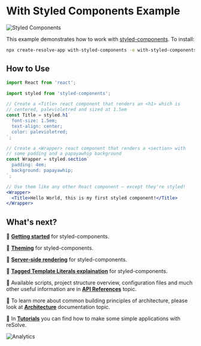 # With Styled Components Example

![Styled Components](https://camo.githubusercontent.com/640c2142e506d4b61bdd29513cb2cdbddbd4aa2f/687474703a2f2f692e696d6775722e636f6d2f77554a70636a592e6a7067)

This example demonstrates how to work with [styled-components](https://www.styled-components.com/docs). To install:

```bash
npx create-resolve-app with-styled-components -e with-styled-components
```

## How to Use

```jsx
import React from 'react';

import styled from 'styled-components';

// Create a <Title> react component that renders an <h1> which is
// centered, palevioletred and sized at 1.5em
const Title = styled.h1`
  font-size: 1.5em;
  text-align: center;
  color: palevioletred;
`;

// Create a <Wrapper> react component that renders a <section> with
// some padding and a papayawhip background
const Wrapper = styled.section`
  padding: 4em;
  background: papayawhip;
`;

// Use them like any other React component – except they're styled!
<Wrapper>
  <Title>Hello World, this is my first styled component!</Title>
</Wrapper>
```

## What's next?

📑 [**Getting started**](https://www.styled-components.com/docs/basics) for styled-components.

📑 [**Theming**](https://www.styled-components.com/docs/advanced#theming) for styled-components.

📑 [**Server-side rendering**](https://www.styled-components.com/docs/advanced#server-side-rendering) for styled-components.

📑 [**Tagged Template Literals explaination**](https://www.styled-components.com/docs/advanced#tagged-template-literals) for styled-components.

📑 Available scripts, project structure overview, configuration files and much other useful information are in [**API References**](https://github.com/reimagined/resolve/blob/master/docs/API%20References.md) topic.

📑 To learn more about common building principles of architecture, please look at [**Architecture**](https://github.com/reimagined/resolve/blob/master/docs/Architecture.md) documentation topic.

📑 In [**Tutorials**](https://github.com/reimagined/resolve/tree/master/docs/Tutorials) you can find how to make some simple applications with reSolve.

![Analytics](https://ga-beacon.appspot.com/UA-118635726-1/examples-with-styled-components-readme?pixel)
